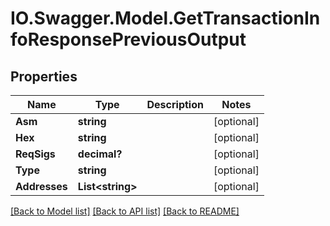 # IO.Swagger.Model.GetTransactionInfoResponsePreviousOutput
## Properties

Name | Type | Description | Notes
------------ | ------------- | ------------- | -------------
**Asm** | **string** |  | [optional] 
**Hex** | **string** |  | [optional] 
**ReqSigs** | **decimal?** |  | [optional] 
**Type** | **string** |  | [optional] 
**Addresses** | **List&lt;string&gt;** |  | [optional] 

[[Back to Model list]](../README.md#documentation-for-models) [[Back to API list]](../README.md#documentation-for-api-endpoints) [[Back to README]](../README.md)


